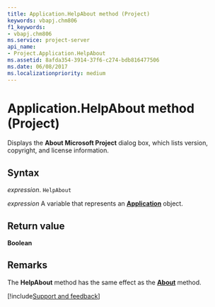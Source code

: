 ```yaml
---
title: Application.HelpAbout method (Project)
keywords: vbapj.chm806
f1_keywords:
- vbapj.chm806
ms.service: project-server
api_name:
- Project.Application.HelpAbout
ms.assetid: 8afda354-3914-37f6-c274-bdb816477506
ms.date: 06/08/2017
ms.localizationpriority: medium
---
```



# Application.HelpAbout method (Project)

Displays the **About Microsoft Project** dialog box, which lists version, copyright, and license information.


## Syntax

_expression_. `HelpAbout`

_expression_ A variable that represents an **[Application](Project.Application.md)** object.


## Return value

 **Boolean**


## Remarks

The **HelpAbout** method has the same effect as the **[About](Project.Application.About.md)** method.

[!include[Support and feedback](~/includes/feedback-boilerplate.md)]